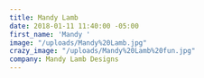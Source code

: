 ```yaml
---
title: Mandy Lamb
date: 2018-01-11 11:40:00 -05:00
first_name: 'Mandy '
image: "/uploads/Mandy%20Lamb.jpg"
crazy_image: "/uploads/Mandy%20Lamb%20fun.jpg"
company: Mandy Lamb Designs
---
```


